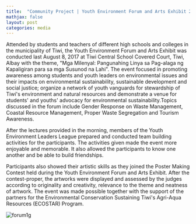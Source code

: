 ```yaml
---
title:  "Community Project | Youth Environment Forum and Arts Exhibit 2017"
mathjax: false
layout: post
categories: media
---
```




Attended by students and teachers of different high schools and colleges in the municipality of Tiwi, the Youth Environment Forum and Arts Exhibit was conducted last August 8, 2017 at Tiwi Central School Covered Court, Tiwi, Albay with the theme, "Mga Milenyal: Pangunahing Linya sa Pag-alaga ng Kapaligiran para sa mga Susunod na Lahi". The event focused in promoting awareness among students and youth leaders on environmental issues and their impacts on environmental sustainability, sustainable development and social justice; organize a network of youth vanguards for stewardship of Tiwi's environment and natural resources and demonstrate a venue for students' and youths' advocacy for environmental sustainability.Topics discussed in the forum include Gender Response on Waste Management, Coastal Resource Management, Proper Waste Segregation and Tourism Awareness.

After the lectures provided in the morning, members of the Youth Environment Leaders League prepared and conducted team building activities for the participants. The activities given made the event more enjoyable and memorable. It also allowed the participants to know one another and be able to build friendships.

Participants also showed their artistic skills as they joined the Poster Making Contest held during the Youth Environment Forum and Arts Exhibit. After the contest-proper, the artworks were displayed and assessed by the judges according to originality and creativity, relevance to the theme and neatness of artwork.
The event was made possible together with the support of the partners for the Environmental Conservation Sustaining Tiwi's Agri-Aqua Resources (ECOSTAR) Program.

![forum1g](https://user-images.githubusercontent.com/90082311/135708824-68f104a4-2c84-481f-906f-28265dd96fc7.jpg)
